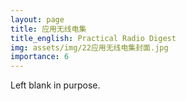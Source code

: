 ```yaml
---
layout: page
title: 应用无线电集
title_english: Practical Radio Digest
img: assets/img/22应用无线电集封面.jpg
importance: 6
---
```


Left blank in purpose.

